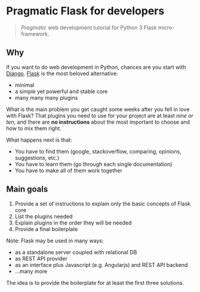 # Pragmatic Flask for developers

> *Pragmatic* web development tutorial for Python 3 Flask micro-framework.

## Why

If you want to do web development in Python, chances are you start with [Django]().
[Flask]() is the most beloved alternative:

- minimal
- a simple yet powerful and stable core
- many many many plugins

What is the main problem you get caught some weeks after you fell in love with Flask?
That plugins you need to use for your project are at least *nine or ten*, 
and there are **no instructions** about the most important to choose and how to mix them right.

What happens next is that:

* You have to find them (google, stackoverflow, comparing, opinions, suggestions, etc.)
* You have to learn them (go through each single documentation)
* You have to make all of them work together

## Main goals

1. Provide a set of instructions to explain only the basic concepts of Flask core
2. List the plugins needed
3. Explain plugins in the order they will be needed
4. Provide a final boilerplate

Note: Flask may be used in many ways:

- as a standalone server coupled with relational DB
- as REST API provider
- as an interface plus Javascript (e.g. Angularjs) and REST API backend
- ...many more

The idea is to provide the boilerplate for at least the first three solutions.
